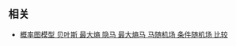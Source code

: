 
#


## 相关

- [概率图模型 贝叶斯 最大熵 隐马 最大熵马 马随机场 条件随机场 比较](https://bboalimoe.wordpress.com/%E6%A6%82%E7%8E%87%E5%9B%BE%E6%A8%A1%E5%9E%8B-%E8%B4%9D%E5%8F%B6%E6%96%AF-%E6%9C%80%E5%A4%A7%E7%86%B5-%E9%9A%90%E9%A9%AC-%E6%9C%80%E5%A4%A7%E7%86%B5%E9%A9%AC-%E9%A9%AC%E9%9A%8F%E6%9C%BA%E5%9C%BA/)

